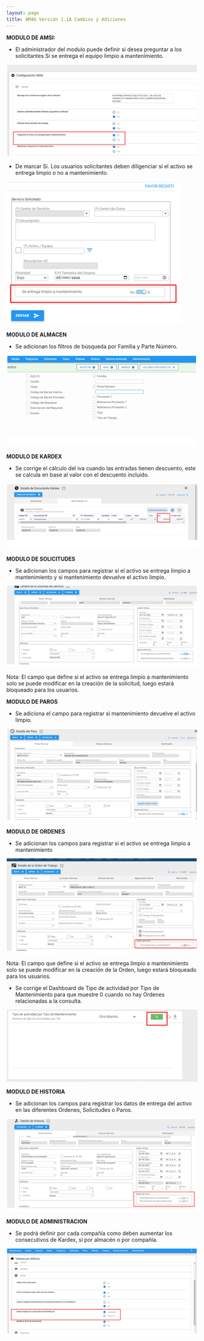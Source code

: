 ```yaml
---
layout: page
title: AM4G Versión 1.1A Cambios y Adiciones
---
```

**MODULO DE AMSI:**

- El administrador del modulo puede definir si desea preguntar a los solicitantes Si se entrega el equipo limpio a mantenimiento.
 

![Procesar imagen](../assets/images/Version1.1A/Imagen1.png)


- De marcar Si. Los usuarios solicitantes deben diligenciar si el activo se entrega limpio o no a mantenimiento. 

![Procesar imagen](../assets/images/Version1.1A/Imagen2.png)

**MODULO DE ALMACEN**

- Se adicionan los filtros de búsqueda por Familia y Parte Número.

![Procesar imagen](../assets/images/Version1.1A/Imagen3.png)

**MODULO DE KARDEX**

- Se corrige el cálculo del iva cuando las entradas tienen descuento, este se calcula en base al valor con el descuento incluido.

![Procesar imagen](../assets/images/Version1.1A/Imagen4.png)


**MODULO DE SOLICITUDES**

- Se adicionan los campos para registrar si el activo se entrega limpio a mantenimiento y si mantenimiento devuelve el activo limpio.	

![Procesar imagen](../assets/images/Version1.1A/Imagen5.png)

Nota: El campo que define si el activo se entrega limpio a mantenimiento solo se puede modificar en la creación de la solicitud, luego estará bloqueado para los usuarios.

**MODULO DE PAROS**

- Se adiciona el campo para registrar si mantenimiento devuelve el activo limpio.

![Procesar imagen](../assets/images/Version1.1A/Imagen6.png)


**MODULO DE ORDENES**

- Se adicionan los campos para registrar si el activo se entrega limpio a mantenimiento

![Procesar imagen](../assets/images/Version1.1A/Imagen7.png)

Nota: El campo que define si el activo se entrega limpio a mantenimiento solo se puede modificar en la creación de la Orden, luego estará bloqueado para los usuarios.


- Se corrige el Dashboard de Tipo de actividad por Tipo de Mantenimiento para que muestre 0 cuando no hay Ordenes relacionadas a la consulta.

![Procesar imagen](../assets/images/Version1.1A/Imagen8.png)


**MODULO DE HISTORIA**

- Se adicionan los campos para registrar los datos de entrega del activo en las diferentes Ordenes, Solicitudes o Paros.

![Procesar imagen](../assets/images/Version1.1A/Imagen9.png)

**MODULO DE ADMINISTRACION**

- Se podrá definir por cada compañía como deben aumentar los consecutivos de Kardex, si por almacén o por compañía. 

![Procesar imagen](../assets/images/Version1.1A/Imagen10.png)


